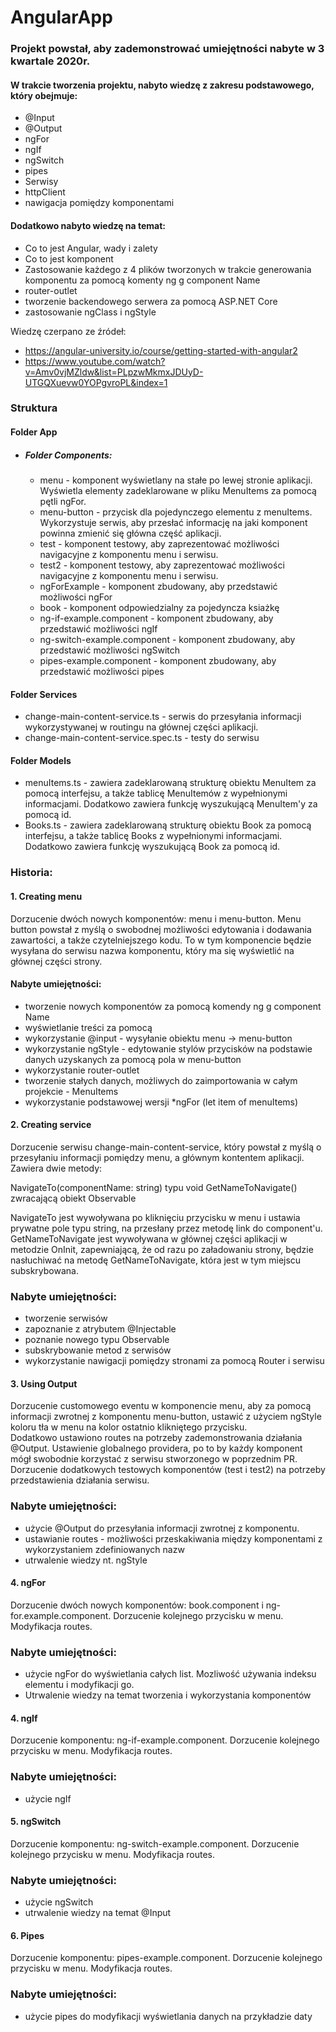 # AngularApp

### Projekt powstał, aby zademonstrować umiejętności nabyte w 3 kwartale 2020r.

#### W trakcie tworzenia projektu, nabyto wiedzę z zakresu podstawowego, który obejmuje:
* @Input
* @Output
* ngFor
* ngIf
* ngSwitch
* pipes
* Serwisy
* httpClient
* nawigacja pomiędzy komponentami

#### Dodatkowo nabyto wiedzę na temat:
* Co to jest Angular, wady i zalety
* Co to jest komponent
* Zastosowanie każdego z 4 plików tworzonych w trakcie generowania komponentu za pomocą komenty ng g component Name
* router-outlet
* tworzenie backendowego serwera za pomocą ASP.NET Core
* zastosowanie ngClass i ngStyle


Wiedzę czerpano ze źródeł:
* https://angular-university.io/course/getting-started-with-angular2
* https://www.youtube.com/watch?v=Amv0vjMZldw&list=PLpzwMkmxJDUyD-UTGQXuevw0YOPgvroPL&index=1


### Struktura

#### Folder App
* ##### Folder Components:
    * menu - komponent wyświetlany na stałe po lewej stronie aplikacji. Wyświetla elementy zadeklarowane w pliku MenuItems za pomocą pętli ngFor.
    * menu-button - przycisk dla pojedynczego elementu z menuItems. Wykorzystuje serwis, aby przesłać informację na jaki komponent powinna zmienić się główna część aplikacji.
    * test - komponent testowy, aby zaprezentować możliwości navigacyjne z komponentu menu i serwisu.
    * test2 - komponent testowy, aby zaprezentować możliwości navigacyjne z komponentu menu i serwisu.
    * ngForExample - komponent zbudowany, aby przedstawić możliwości ngFor
    * book - komponent odpowiedzialny za pojedyncza ksiażkę
    * ng-if-example.component - komponent zbudowany, aby przedstawić możliwości ngIf
    * ng-switch-example.component - komponent zbudowany, aby przedstawić możliwości ngSwitch
    * pipes-example.component - komponent zbudowany, aby przedstawić możliwości pipes

#### Folder Services
* change-main-content-service.ts - serwis do przesyłania informacji wykorzystywanej w routingu na głównej części aplikacji.
* change-main-content-service.spec.ts - testy do serwisu

#### Folder Models
* menuItems.ts - zawiera zadeklarowaną strukturę obiektu MenuItem za pomocą interfejsu, a także tablicę MenuItemów z wypełnionymi informacjami. Dodatkowo zawiera funkcję wyszukującą MenuItem'y za pomocą id.
* Books.ts - zawiera zadeklarowaną strukturę obiektu Book za pomocą interfejsu, a także tablicę Books z wypełnionymi informacjami. Dodatkowo zawiera funkcję wyszukującą Book za pomocą id.


### Historia:
#### 1. Creating menu
   Dorzucenie dwóch nowych komponentów: menu i menu-button.
   Menu button powstał z myślą o swobodnej możliwości edytowania i dodawania zawartości, 
      a także czytelniejszego kodu.
   To w tym komponencie będzie wysyłana do serwisu nazwa komponentu, 
      który ma się wyświetlić na głównej części strony.

   #### Nabyte umiejętności:
   * tworzenie nowych komponentów za pomocą komendy ng g component Name
   * wyświetlanie treści za pomocą
   * wykorzystanie @input - wysyłanie obiektu menu -> menu-button
   * wykorzystanie ngStyle - edytowanie stylów przycisków na podstawie danych uzyskanych 
     za pomocą pola w menu-button
   * wykorzystanie router-outlet
   * tworzenie stałych danych, możliwych do zaimportowania w całym projekcie - MenuItems
   * wykorzystanie podstawowej wersji *ngFor (let item of menuItems)

#### 2. Creating service
   Dorzucenie serwisu change-main-content-service, który powstał z myślą o przesyłaniu informacji pomiędzy menu, 
      a głównym kontentem aplikacji. Zawiera dwie metody:

   NavigateTo(componentName: string) typu void
   GetNameToNavigate() zwracającą obiekt Observable

   NavigateTo jest wywoływana po kliknięciu przycisku w menu i ustawia prywatne pole typu string, 
    na przesłany przez metodę link do component'u.
   GetNameToNavigate jest wywoływana w głównej części aplikacji w metodzie OnInit, zapewniającą, 
    że od razu po załadowaniu strony, będzie nasłuchiwać na metodę GetNameToNavigate, która jest w tym miejscu subskrybowana.

   ### Nabyte umiejętności:
   * tworzenie serwisów
   * zapoznanie z atrybutem @Injectable
   * poznanie nowego typu Observable
   * subskrybowanie metod z serwisów
   * wykorzystanie nawigacji pomiędzy stronami za pomocą Router i serwisu

#### 3. Using Output
   Dorzucenie customowego eventu w komponencie menu, aby za pomocą informacji zwrotnej z komponentu menu-button, ustawić z użyciem ngStyle koloru tła w menu na kolor ostatnio klikniętego przycisku.   
   Dodatkowo ustawiono routes na potrzeby zademonstrowania działania @Output.
   Ustawienie globalnego providera, po to by każdy komponent mógł swobodnie korzystać z serwisu stworzonego w poprzednim PR.
   Dorzucenie dodatkowych testowych komponentów (test i test2) na potrzeby przedstawienia działania serwisu.

   ### Nabyte umiejętności:
   * użycie @Output do przesyłania informacji zwrotnej z komponentu.
   * ustawianie routes - możliwości przeskakiwania między komponentami z wykorzystaniem zdefiniowanych nazw
   * utrwalenie wiedzy nt. ngStyle

#### 4. ngFor
   Dorzucenie dwóch nowych komponentów: book.component i ng-for.example.component.
   Dorzucenie kolejnego przycisku w menu.
   Modyfikacja routes.

   ### Nabyte umiejętności:
   * użycie ngFor do wyświetlania całych list. Mozliwość używania indeksu elementu i modyfikacji go.
   * Utrwalenie wiedzy na temat tworzenia i wykorzystania komponentów

#### 4. ngIf
   Dorzucenie komponentu: ng-if-example.component.
   Dorzucenie kolejnego przycisku w menu.
   Modyfikacja routes.

   ### Nabyte umiejętności:
   * użycie ngIf

#### 5. ngSwitch
   Dorzucenie komponentu: ng-switch-example.component.
   Dorzucenie kolejnego przycisku w menu.
   Modyfikacja routes.

   ### Nabyte umiejętności:
   * użycie ngSwitch 
   * utrwalenie wiedzy na temat @Input

#### 6. Pipes
   Dorzucenie komponentu: pipes-example.component.
   Dorzucenie kolejnego przycisku w menu.
   Modyfikacja routes.

   ### Nabyte umiejętności:
   * użycie pipes do modyfikacji wyświetlania danych na przykładzie daty
